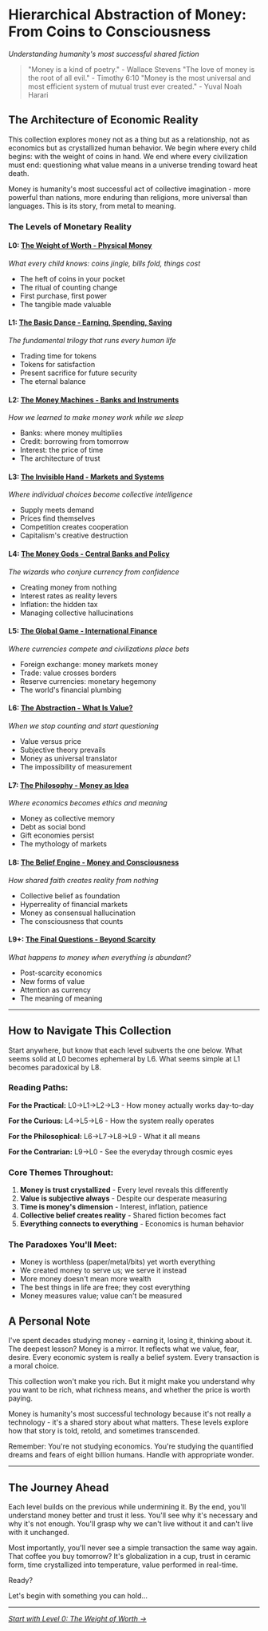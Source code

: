 # Hierarchical Abstraction of Money: From Coins to Consciousness
*Understanding humanity's most successful shared fiction*

> "Money is a kind of poetry." - Wallace Stevens
> "The love of money is the root of all evil." - Timothy 6:10
> "Money is the most universal and most efficient system of mutual trust ever created." - Yuval Noah Harari

## The Architecture of Economic Reality

This collection explores money not as a thing but as a relationship, not as economics but as crystallized human behavior. We begin where every child begins: with the weight of coins in hand. We end where every civilization must end: questioning what value means in a universe trending toward heat death.

Money is humanity's most successful act of collective imagination - more powerful than nations, more enduring than religions, more universal than languages. This is its story, from metal to meaning.

### The Levels of Monetary Reality

#### L0: [The Weight of Worth - Physical Money](L0_Physical_Money.md)
*What every child knows: coins jingle, bills fold, things cost*
- The heft of coins in your pocket
- The ritual of counting change
- First purchase, first power
- The tangible made valuable

#### L1: [The Basic Dance - Earning, Spending, Saving](L1_Basic_Economics.md)
*The fundamental trilogy that runs every human life*
- Trading time for tokens
- Tokens for satisfaction
- Present sacrifice for future security
- The eternal balance

#### L2: [The Money Machines - Banks and Instruments](L2_Financial_Instruments.md)
*How we learned to make money work while we sleep*
- Banks: where money multiplies
- Credit: borrowing from tomorrow
- Interest: the price of time
- The architecture of trust

#### L3: [The Invisible Hand - Markets and Systems](L3_Market_Systems.md)
*Where individual choices become collective intelligence*
- Supply meets demand
- Prices find themselves
- Competition creates cooperation
- Capitalism's creative destruction

#### L4: [The Money Gods - Central Banks and Policy](L4_Monetary_Systems.md)
*The wizards who conjure currency from confidence*
- Creating money from nothing
- Interest rates as reality levers
- Inflation: the hidden tax
- Managing collective hallucinations

#### L5: [The Global Game - International Finance](L5_Global_Finance.md)
*Where currencies compete and civilizations place bets*
- Foreign exchange: money markets money
- Trade: value crosses borders
- Reserve currencies: monetary hegemony
- The world's financial plumbing

#### L6: [The Abstraction - What Is Value?](L6_Abstract_Value.md)
*When we stop counting and start questioning*
- Value versus price
- Subjective theory prevails
- Money as universal translator
- The impossibility of measurement

#### L7: [The Philosophy - Money as Idea](L7_Economic_Philosophy.md)
*Where economics becomes ethics and meaning*
- Money as collective memory
- Debt as social bond
- Gift economies persist
- The mythology of markets

#### L8: [The Belief Engine - Money and Consciousness](L8_Money_Consciousness.md)
*How shared faith creates reality from nothing*
- Collective belief as foundation
- Hyperreality of financial markets
- Money as consensual hallucination
- The consciousness that counts

#### L9+: [The Final Questions - Beyond Scarcity](L9_Ultimate_Questions.md)
*What happens to money when everything is abundant?*
- Post-scarcity economics
- New forms of value
- Attention as currency
- The meaning of meaning

---

## How to Navigate This Collection

Start anywhere, but know that each level subverts the one below. What seems solid at L0 becomes ephemeral by L6. What seems simple at L1 becomes paradoxical by L8.

### Reading Paths:

**For the Practical:** L0→L1→L2→L3 - How money actually works day-to-day

**For the Curious:** L4→L5→L6 - How the system really operates

**For the Philosophical:** L6→L7→L8→L9 - What it all means

**For the Contrarian:** L9→L0 - See the everyday through cosmic eyes

### Core Themes Throughout:

1. **Money is trust crystallized** - Every level reveals this differently
2. **Value is subjective always** - Despite our desperate measuring
3. **Time is money's dimension** - Interest, inflation, patience
4. **Collective belief creates reality** - Shared fiction becomes fact
5. **Everything connects to everything** - Economics is human behavior

### The Paradoxes You'll Meet:

- Money is worthless (paper/metal/bits) yet worth everything
- We created money to serve us; we serve it instead
- More money doesn't mean more wealth
- The best things in life are free; they cost everything
- Money measures value; value can't be measured

## A Personal Note

I've spent decades studying money - earning it, losing it, thinking about it. The deepest lesson? Money is a mirror. It reflects what we value, fear, desire. Every economic system is really a belief system. Every transaction is a moral choice.

This collection won't make you rich. But it might make you understand why you want to be rich, what richness means, and whether the price is worth paying.

Money is humanity's most successful technology because it's not really a technology - it's a shared story about what matters. These levels explore how that story is told, retold, and sometimes transcended.

Remember: You're not studying economics. You're studying the quantified dreams and fears of eight billion humans. Handle with appropriate wonder.

---

## The Journey Ahead

Each level builds on the previous while undermining it. By the end, you'll understand money better and trust it less. You'll see why it's necessary and why it's not enough. You'll grasp why we can't live without it and can't live with it unchanged.

Most importantly, you'll never see a simple transaction the same way again. That coffee you buy tomorrow? It's globalization in a cup, trust in ceramic form, time crystallized into temperature, value performed in real-time.

Ready? 

Let's begin with something you can hold...

---

*[Start with Level 0: The Weight of Worth →](L0_Physical_Money.md)*